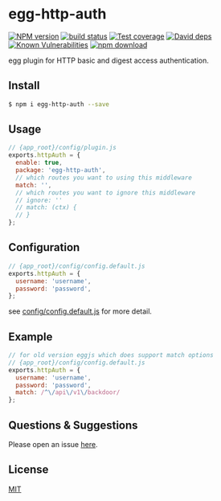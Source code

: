 # egg-http-auth

[![NPM version][npm-image]][npm-url]
[![build status][travis-image]][travis-url]
[![Test coverage][codecov-image]][codecov-url]
[![David deps][david-image]][david-url]
[![Known Vulnerabilities][snyk-image]][snyk-url]
[![npm download][download-image]][download-url]

[npm-image]: https://img.shields.io/npm/v/egg-http-auth.svg?style=flat-square
[npm-url]: https://npmjs.org/package/egg-http-auth
[travis-image]: https://img.shields.io/travis/eggjs/egg-http-auth.svg?style=flat-square
[travis-url]: https://travis-ci.org/eggjs/egg-http-auth
[codecov-image]: https://img.shields.io/codecov/c/github/eggjs/egg-http-auth.svg?style=flat-square
[codecov-url]: https://codecov.io/github/eggjs/egg-http-auth?branch=master
[david-image]: https://img.shields.io/david/eggjs/egg-http-auth.svg?style=flat-square
[david-url]: https://david-dm.org/eggjs/egg-http-auth
[snyk-image]: https://snyk.io/test/npm/egg-http-auth/badge.svg?style=flat-square
[snyk-url]: https://snyk.io/test/npm/egg-http-auth
[download-image]: https://img.shields.io/npm/dm/egg-http-auth.svg?style=flat-square
[download-url]: https://npmjs.org/package/egg-http-auth

egg plugin for HTTP basic and digest access authentication.

## Install

```bash
$ npm i egg-http-auth --save
```

## Usage

```js
// {app_root}/config/plugin.js
exports.httpAuth = {
  enable: true,
  package: 'egg-http-auth',
  // which routes you want to using this middleware
  match: '',
  // which routes you want to ignore this middleware
  // ignore: ''
  // match: (ctx) {
  // }
};
```

## Configuration

```js
// {app_root}/config/config.default.js
exports.httpAuth = {
  username: 'username',
  password: 'password',
};
```

see [config/config.default.js](config/config.default.js) for more detail.

## Example

```js
// for old version eggjs which does support match options
// {app_root}/config/config.default.js
exports.httpAuth = {
  username: 'username',
  password: 'password',
  match: /^\/api\/v1\/backdoor/
};
```

## Questions & Suggestions

Please open an issue [here](https://github.com/Justin-lu/egg-http-auth/issues).

## License

[MIT](LICENSE)
